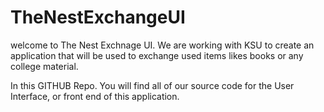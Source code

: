# TheNestExchangeUI
welcome to The Nest Exchnage UI.
We are working with KSU to create an application that will be used to exchange used items likes books or any college material. 


In this GITHUB Repo. You will find all of our source code for the User Interface, or front end of this application.

